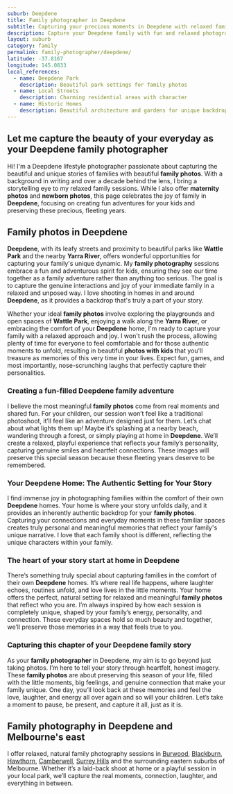 ```yaml
---
suburb: Deepdene
title: Family photographer in Deepdene
subtitle: Capturing your precious moments in Deepdene with relaxed family photos
description: Capture your Deepdene family with fun and relaxed photography. Family sessions are available in your home or at scenic Melbourne locations.
layout: suburb
category: family
permalink: family-photographer/deepdene/
latitude: -37.8167
longitude: 145.0833
local_references:
  - name: Deepdene Park
    description: Beautiful park settings for family photos
  - name: Local Streets
    description: Charming residential areas with character
  - name: Historic Homes
    description: Beautiful architecture and gardens for unique backdrops
---
```


## Let me capture the beauty of your everyday as your Deepdene family photographer

Hi! I'm a Deepdene lifestyle photographer passionate about capturing the beautiful and unique stories of families with beautiful **family photos**. With a background in writing and over a decade behind the lens, I bring a storytelling eye to my relaxed family sessions. While I also offer **maternity photos** and **newborn photos**, this page celebrates the joy of family in **Deepdene**, focusing on creating fun adventures for your kids and preserving these precious, fleeting years.

## Family photos in Deepdene

**Deepdene**, with its leafy streets and proximity to beautiful parks like **Wattle Park** and the nearby **Yarra River**, offers wonderful opportunities for capturing your family's unique dynamic. My **family photography** sessions embrace a fun and adventurous spirit for kids, ensuring they see our time together as a family adventure rather than anything too serious. The goal is to capture the genuine interactions and joy of your immediate family in a relaxed and unposed way. I love shooting in homes in and around **Deepdene**, as it provides a backdrop that's truly a part of your story.

Whether your ideal **family photos** involve exploring the playgrounds and open spaces of **Wattle Park**, enjoying a walk along the **Yarra River**, or embracing the comfort of your **Deepdene** home, I'm ready to capture your family with a relaxed approach and joy. I won't rush the process, allowing plenty of time for everyone to feel comfortable and for those authentic moments to unfold, resulting in beautiful **photos with kids** that you'll treasure as memories of this very time in your lives. Expect fun, games, and most importantly, nose-scrunching laughs that perfectly capture their personalities.

### Creating a fun-filled Deepdene family adventure

I believe the most meaningful **family photos** come from real moments and shared fun. For your children, our session won’t feel like a traditional photoshoot, it’ll feel like an adventure designed just for them. Let’s chat about what lights them up! Maybe it’s splashing at a nearby beach, wandering through a forest, or simply playing at home in **Deepdene**. We’ll create a relaxed, playful experience that reflects your family’s personality, capturing genuine smiles and heartfelt connections. These images will preserve this special season because these fleeting years deserve to be remembered.

### Your Deepdene Home: The Authentic Setting for Your Story

I find immense joy in photographing families within the comfort of their own **Deepdene** homes. Your home is where your story unfolds daily, and it provides an inherently authentic backdrop for your **family photos**. Capturing your connections and everyday moments in these familiar spaces creates truly personal and meaningful memories that reflect your family's unique narrative. I love that each family shoot is different, reflecting the unique characters within your family.

### The heart of your story start at home in Deepdene

There’s something truly special about capturing families in the comfort of their own **Deepdene** homes. It’s where real life happens, where laughter echoes, routines unfold, and love lives in the little moments. Your home offers the perfect, natural setting for relaxed and meaningful **family photos** that reflect who you are. I’m always inspired by how each session is completely unique, shaped by your family’s energy, personality, and connection. These everyday spaces hold so much beauty and together, we’ll preserve those memories in a way that feels true to you.

### Capturing this chapter of your Deepdene family story

As your **family photographer** in Deepdene, my aim is to go beyond just taking photos. I’m here to tell your story through heartfelt, honest imagery. These **family photos** are about preserving this season of your life, filled with the little moments, big feelings, and genuine connection that make your family unique. One day, you’ll look back at these memories and feel the love, laughter, and energy all over again and so will your children. Let’s take a moment to pause, be present, and capture it all, just as it is.

## Family photography in Deepdene and Melbourne's east

I offer relaxed, natural family photography sessions in [Burwood](/family-photos/burwood/), [Blackburn](/family-photos/blackburn/), [Hawthorn](/family-photos/hawthorn/), [Camberwell](/family-photos/camberwell/), [Surrey Hills](/family-photos/surrey-hills/) and the surrounding eastern suburbs of Melbourne. Whether it’s a laid-back shoot at home or a playful session in your local park, we’ll capture the real moments, connection, laughter, and everything in between.
